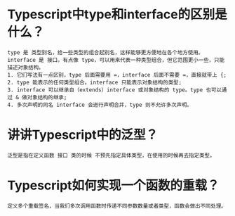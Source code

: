# Typescript中type和interface的区别是什么？
    type 是 类型别名，给一些类型的组合起别名，这样能够更方便地在各个地方使用。
    interface 是 接口。有点像 type，可以用来代表一种类型组合，但它范围更小一些，只能描述对象结构。
    1. 它们写法有一点区别，type 后面需要用 =，interface 后面不需要 =，直接就带上 {;
    2. type 能表示的任何类型组合。interface 只能表示对象结构的类型;
    3. interface 可以继承自（extends）interface 或对象结构的 type。type 也可以通过 & 做对象结构的继承;
    4. 多次声明的同名 interface 会进行声明合并，type 则不允许多次声明。

# 讲讲Typescript中的泛型？
    泛型是指在定义函数 接口 类的时候 不预先指定具体类型，在使用的时候再去指定类型。

# Typescript如何实现一个函数的重载？
    定义多个重载签名，当我们多次调用函数时传递不同参数数量或者类型，函数会做出不同处理。